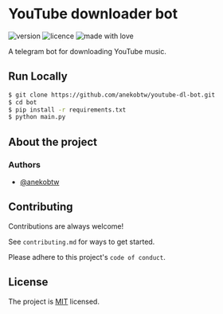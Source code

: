 # YouTube downloader bot
![version](https://img.shields.io/badge/Project_version-1.0.0-blue)
![licence](https://img.shields.io/badge/License-MIT-green)
![made with love](https://img.shields.io/badge/Made_with-Love-red)

A telegram bot for downloading YouTube music.

## Run Locally
```bash
$ git clone https://github.com/anekobtw/youtube-dl-bot.git
$ cd bot
$ pip install -r requirements.txt
$ python main.py
```

## About the project
### Authors
- [@anekobtw](https://www.github.com/anekobtw)

## Contributing
Contributions are always welcome!

See `contributing.md` for ways to get started.

Please adhere to this project's `code of conduct`.

## License
The project is [MIT](https://choosealicense.com/licenses/mit/) licensed.

